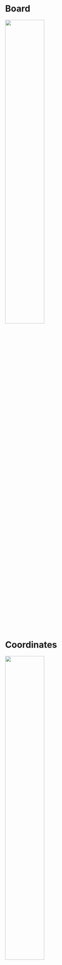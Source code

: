# Board
<img src="https://github.com/rickydam/RPi-Chess/blob/master/img/boardGUI.png" width="50%" height="50%" />

# Coordinates
<img src="https://github.com/Rickydam/RPi-Chess/blob/master/img/theboard.png" width="50%" height="50%" />
